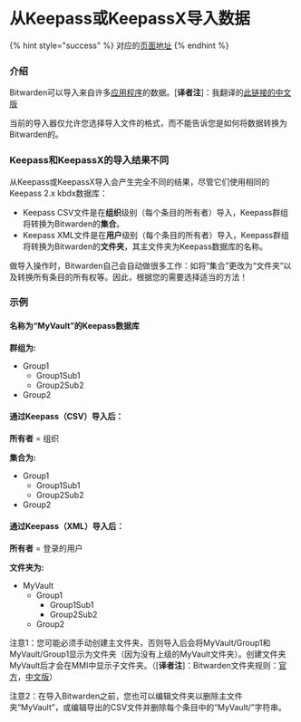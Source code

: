 # 从Keepass或KeepassX导入数据

{% hint style="success" %}
对应的[页面地址](https://github.com/dani-garcia/bitwarden_rs/wiki/Importing-data-from-Keepass-or-KeepassX)
{% endhint %}

### 介绍

Bitwarden可以导入来自许多[应用程序](https://help.bitwarden.com/article/import-data/)的数据。\[**译者注**\]：我翻译的[此链接的中文版](https://bitwardenhelp.ppgg.in/categories/getting-started/import-your-data-from-another-application)

当前的导入器仅允许您选择导入文件的格式，而不能告诉您是如何将数据转换为Bitwarden的。

### Keepass和KeepassX的导入结果不同

从Keepass或KeepassX导入会产生完全不同的结果，尽管它们使用相同的Keepass 2.x kbdx数据库：

* Keepass CSV文件是在**组织**级别（每个条目的所有者）导入，Keepass群组将转换为Bitwarden的**集合**。
* Keepass XML文件是在**用户**级别（每个条目的所有者）导入，Keepass群组将转换为Bitwarden的**文件夹**，其主文件夹为Keepass数据库的名称。

做导入操作时，Bitwarden自己会自动做很多工作：如将“集合”更改为“文件夹”以及转换所有条目的所有权等。因此，根据您的需要选择适当的方法！

### 示例

#### 名称为“MyVault”的Keepass数据库

**群组为:**

* Group1
  * Group1Sub1
  * Group2Sub2
* Group2

#### 通过Keepass（CSV）导入后：

**所有者** = 组织

**集合为:**

* Group1
  * Group1Sub1
  * Group2Sub2
* Group2

#### 通过Keepass（XML）导入后：

**所有者** = 登录的用户

**文件夹为:**

* MyVault
  * Group1
    * Group1Sub1
    * Group2Sub2
  * Group2

注意1：您可能必须手动创建主文件夹，否则导入后会将MyVault/Group1和MyVault/Group1显示为文件夹（因为没有上级的MyVault文件夹）。创建文件夹MyVault后才会在MMI中显示子文件夹。（\[**译者注**\]：Bitwarden文件夹规则：[官方](https://help.bitwarden.com/article/folders/)，[中文版](https://bitwardenhelp.ppgg.in/categories/features/organizing-your-vault-with-folders)）

注意2：在导入Bitwarden之前，您也可以编辑文件夹以删除主文件夹“MyVault”，或编辑导出的CSV文件并删除每个条目中的“MyVault/”字符串。  


